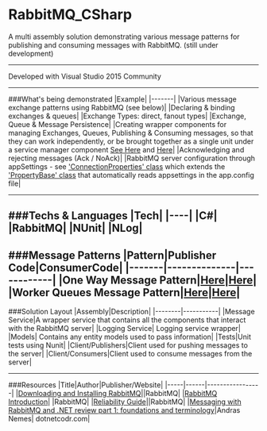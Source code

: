 # RabbitMQ_CSharp
A multi assembly solution demonstrating various message patterns for publishing and consuming messages with RabbitMQ. (still under development)


---

Developed with Visual Studio 2015 Community

---

###What's being demonstrated
|Example|
|-------|
|Various message exchange patterns using RabbitMQ (see below)|
|Declaring & binding exchanges & queues|
|Exchange Types: direct, fanout types|
|Exchange, Queue & Message Persistence|
|Creating wrapper components for managing Exchanges, Queues, Publishing & Consuming messages, so that they can work independently, or be brought together as a single unit under a service manager component [See Here](https://github.com/Apollo013/RabbitMQ_CSharp/tree/master/MessageService/Services) and [Here](https://github.com/Apollo013/RabbitMQ_CSharp/blob/master/MessageService/Managers/ServiceManager.cs)|
|Acknowledging and rejecting messages (Ack / NoAck)|
|RabbitMQ server configuration through appSettings - see ['ConnectionProperties' class](https://github.com/Apollo013/RabbitMQ_CSharp/blob/master/Models/ServiceModels/ConnectionModels/ConnectionProperties.cs) which extends the ['PropertyBase' class](https://github.com/Apollo013/RabbitMQ_CSharp/blob/master/Models/ServiceModels/Base/PropertyBase.cs) that automatically reads appsettings in the app.config file|

---

###Techs & Languages
|Tech|
|----|
|C#|
|RabbitMQ|
|NUnit|
|NLog|
---

###Message Patterns
|Pattern|Publisher Code|ConsumerCode|
|-------|--------------|------------|
|One Way Message Pattern|[Here](https://github.com/Apollo013/RabbitMQ_CSharp/blob/master/Clients/Publishers/Program.cs)|[Here](https://github.com/Apollo013/RabbitMQ_CSharp/blob/master/Clients/Consumers/Program.cs)|
|Worker Queues Message Pattern|[Here](https://github.com/Apollo013/RabbitMQ_CSharp/blob/master/Clients/Publishers/Program.cs)|[Here](https://github.com/Apollo013/RabbitMQ_CSharp/blob/master/Clients/Consumers/Program.cs)|
---

###Solution Layout
|Assembly|Description|
|--------|-----------|
|Message Service|A wrapper service that contains all the components that interact with the RabbitMQ server|
|Logging Service| Logging service wrapper|
|Models| Contains any entity models used to pass information|
|Tests|Unit tests using Nunit|
|Client/Publishers|Client used for pushing messages to the server|
|Client/Consumers|Client used to consume messages from the server|


---

###Resources
|Title|Author|Publisher/Website|
|-----|------|-----------------|
|[Downloading and Installing RabbitMQ](https://www.rabbitmq.com/download.html)||RabbitMQ|
|[RabbitMQ Introduction](https://www.rabbitmq.com/tutorials/tutorial-one-dotnet.html)| |RabbitMQ|
|[Reliability Guide](https://www.rabbitmq.com/reliability.html)||RabbitMQ|
|[Messaging with RabbitMQ and .NET review part 1: foundations and terminology](https://dotnetcodr.com/2016/08/02/messaging-with-rabbitmq-and-net-review-part-1-foundations-and-terminology/)|Andras Nemes| dotnetcodr.com|

